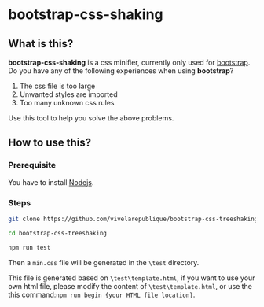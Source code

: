 # bootstrap-css-shaking

## What is this?

**bootstrap-css-shaking** is a css minifier, currently only used for [bootstrap](https://getbootstrap.com/docs/4.6/getting-started/introduction/).  
Do you have any of the following experiences when using **bootstrap**?

1. The css file is too large
2. Unwanted styles are imported
3. Too many unknown css rules

Use this tool to help you solve the above problems.

## How to use this?

### Prerequisite

You have to install [Nodejs](https://nodejs.org/en).

### Steps

```bash
git clone https://github.com/vivelarepublique/bootstrap-css-treeshaking.git

cd bootstrap-css-treeshaking

npm run test 
```

Then a `min.css` file will be generated in the `\test` directory.

This file is generated based on `\test\template.html`, if you want to use your own html file, please modify the content of `\test\template.html`, or use the this command:`npm run begin {your HTML file location}`.
